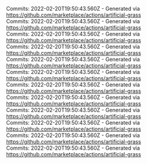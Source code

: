 Commits: 2022-02-20T19:50:43.560Z - Generated via https://github.com/marketplace/actions/artificial-grass
<br>
Commits: 2022-02-20T19:50:43.560Z - Generated via https://github.com/marketplace/actions/artificial-grass
<br>
Commits: 2022-02-20T19:50:43.560Z - Generated via https://github.com/marketplace/actions/artificial-grass
<br>
Commits: 2022-02-20T19:50:43.560Z - Generated via https://github.com/marketplace/actions/artificial-grass
<br>
Commits: 2022-02-20T19:50:43.560Z - Generated via https://github.com/marketplace/actions/artificial-grass
<br>
Commits: 2022-02-20T19:50:43.560Z - Generated via https://github.com/marketplace/actions/artificial-grass
<br>
Commits: 2022-02-20T19:50:43.560Z - Generated via https://github.com/marketplace/actions/artificial-grass
<br>
Commits: 2022-02-20T19:50:43.560Z - Generated via https://github.com/marketplace/actions/artificial-grass
<br>
Commits: 2022-02-20T19:50:43.560Z - Generated via https://github.com/marketplace/actions/artificial-grass
<br>
Commits: 2022-02-20T19:50:43.560Z - Generated via https://github.com/marketplace/actions/artificial-grass
<br>
Commits: 2022-02-20T19:50:43.560Z - Generated via https://github.com/marketplace/actions/artificial-grass
<br>
Commits: 2022-02-20T19:50:43.560Z - Generated via https://github.com/marketplace/actions/artificial-grass
<br>
